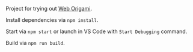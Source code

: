 Project for trying out [Web Origami](https://weborigami.org).

Install dependencies via `npm install`.

Start via `npm start` or launch in VS Code with `Start Debugging` command.

Build via `npm run build`.
